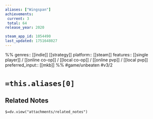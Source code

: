 ```yaml
---
aliases: ["Wingspan"]
achievements:
 current: 3
 total: 64
release_year: 2020

steam_app_id: 1054490
last_updated: 1751648027
---
```

%%
genres:: [[indie]] [[strategy]]
platform:: [[steam]]
features:: [[single player]] / [[online co-op]] / [[local co-op]] / [[online pvp]] / [[local pvp]]
preferred_input:: [[mkb]]
%%
#game/unbeaten
#v3/2

# `=this.aliases[0]`
## Related Notes
`$=dv.view("attachments/related_notes")`